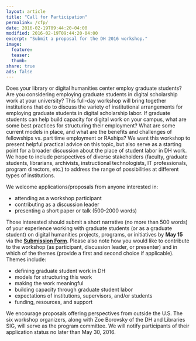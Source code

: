 ```yaml
---
layout: article
title: "Call for Participation"
permalink: /cfp/
date: 2016-02-19T09:44:20-04:00
modified: 2016-02-19T09:44:20-04:00
excerpt: "Submit a proposal for the DH 2016 workshop."
image:
  feature:
  teaser:
  thumb:
share: true
ads: false
---
```


Does your library or digital humanities center employ graduate students? Are you considering employing graduate students in digital scholarship work at your university? This full-day workshop will bring together institutions that do to discuss the variety of institutional arrangements for employing graduate students in digital scholarship labor. If graduate students can help build capacity for digital work on your campus, what are some best practices for structuring their employment? What are some current models in place, and what are the benefits and challenges of fellowships vs. part time employment or RAships? We want this workshop to present helpful practical advice on this topic, but also serve as a starting point for a broader discussion about the place of student labor in DH work. We hope to include perspectives of diverse stakeholders (faculty, graduate students, librarians, archivists, instructional technologists, IT professionals, program directors, etc.) to address the range of possibilities at different types of institutions. 

We welcome applications/proposals from anyone interested in:

* attending as a workshop participant
* contributing as a discussion leader
* presenting a short paper or talk (500-2000 words)

Those interested should submit a short narrative (no more than 500 words) of your experience working with graduate students (or as a graduate student) on digital humanities projects, programs, or initiatives by **May 15** via the [**Submission Form**](https://docs.google.com/forms/d/1kP-YoRVFUpZl22NfB1yQ5e0DPeMb1yYSpS90_tZn4_w/viewform). Please also note how you would like to contribute to the workshop (as participant, discussion leader, or presenter) and in which of the themes (provide a first and second choice if applicable). Themes include: 

* defining graduate student work in DH 
* models for structuring this work
* making the work meaningful
* building capacity through graduate student labor
* expectations of institutions, supervisors, and/or students
* funding, resources, and support

We encourage proposals offering perspectives from outside the U.S. The six workshop organizers, along with Zoe Borovsky of the DH and Libraries SIG, will serve as the program committee. We will notify participants of their application status no later than May 30, 2016.
